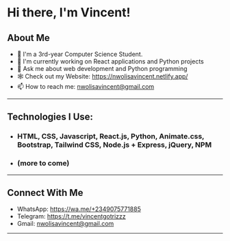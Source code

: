# Hi there, I'm Vincent!

## About Me
- 🌱 I'm a 3rd-year Computer Science Student.
- 🔭 I'm currently working on React applications and Python projects
- 💬 Ask me about web development and Python programming
- 🕸 Check out my Website: https://nwolisavincent.netlify.app/
- 📫 How to reach me: nwolisavincent@gmail.com
---

## Technologies I Use:

- ### HTML, CSS, Javascript, React.js, Python, Animate.css, Bootstrap, Tailwind CSS, Node.js + Express, jQuery, NPM
- ### (more to come)
---

## Connect With Me
- WhatsApp: https://wa.me/+2349075771885
- Telegram: https://t.me/vincentgotrizzz
- Gmail: nwolisavincent@gmail.com
---
